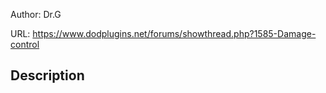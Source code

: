 Author: Dr.G

URL: https://www.dodplugins.net/forums/showthread.php?1585-Damage-control

## Description

